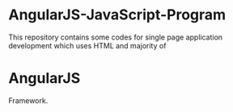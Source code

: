 # AngularJS-JavaScript-Program
This repository contains some codes for single page application development which uses HTML and majority of <h1><b>AngularJS</b></h1> Framework.
